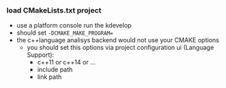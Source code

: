 ### load CMakeLists.txt project
* use a platform console run the kdevelop
* should set `-DCMAKE_MAKE_PROGRAM=`
* the c++language analisys backend would not use your CMAKE options
  * you should set this options via project configuration ui (Language Support):
    * c++11 or c++14 or ...
    * include path
    * link path  

